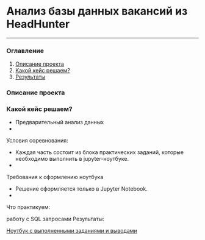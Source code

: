 # Анализ базы данных вакансий из HeadHunter
---

### Оглавление

1. [Описание проекта](#disc)
2. [Какой кейс решаем?](#w_case)
3. [Результаты](Project_2.ipynb)

### <a id ='disc'> Описание проекта 




### <a id ='w_case'> Какой кейс решаем?

* Предварительный анализ данных
* 

Условия соревнования:

- Каждая часть состоит из блока практических заданий, которые необходимо выполнить в jupyter-ноутбуке.
- 

Требования к оформлению ноутбука

- Решение оформляется только в Jupyter Notebook.
- 

Что практикуем:

работу c SQL запросами 
Результаты:

[Ноутбук с выполненными заданиями и выводами](Project_2.ipynb)